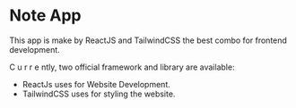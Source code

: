 # Note App

This app is make by ReactJS and TailwindCSS the best combo for frontend development.

C u r r e ntly, two official framework and library are available:

- ReactJs uses for Website Development.
- TailwindCSS uses for styling the website.
